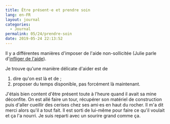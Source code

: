 ```yaml
---
title: Être présent·e et prendre soin
lang: en-FR
layout: journal
categories:
  - Journal
permalink: 05/24/prendre-soin
date: 2019-05-24 22:13:52
---
```


Il y a différentes manières d'imposer de l'aide non-sollicitée (Julie parle d'[infliger de l'aide](https://mixitconf.org/2018/vous-arrive-t-il-d-infliger-de-l-aide-)).

Je trouve qu'une manière délicate d'aider est de

1. dire qu'on est là et de ;
2. proposer du temps disponible, pas forcément là maintenant.

J'étais bien content d'être présent toute à l'heure quand il avait sa mine déconfite.
On est allé faire un tour, récupérer son matériel de construction puis d'aller cueillir des cerises chez ses ami·es en haut du rocher. Il m'a dit merci alors qu'il a tout fait. Il est sorti de lui-même pour faire ce qu'il voulait et ça l'a nourri. Je suis reparti avec un sourire grand comme ça.

